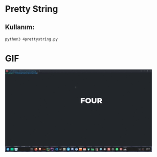 # Pretty String
<h2><strong>Kullanım:</strong></h2>
<code>python3 4prettystring.py</code>
<h1>GIF</h1>
<img src="https://github.com/4lp3r/4prettystring/blob/main/giphy.gif"></img>
